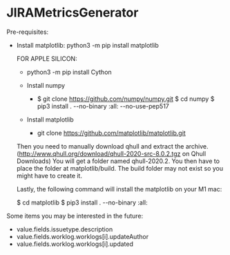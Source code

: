 # JIRAMetricsGenerator

Pre-requisites:
- Install matplotlib: python3 -m pip install matplotlib
  
  FOR APPLE SILICON:

    - python3 -m pip install Cython
    - Install numpy
        - $ git clone https://github.com/numpy/numpy.git
          $ cd numpy
          $ pip3 install . --no-binary :all: --no-use-pep517
  
    - Install matplotlib
        - git clone https://github.com/matplotlib/matplotlib.git

  
    Then you need to manually download qhull and extract the archive. (http://www.qhull.org/download/qhull-2020-src-8.0.2.tgz on Qhull Downloads) You will get a folder named qhull-2020.2. You then have to place the folder at matplotlib/build. The build folder may not exist so you might have to create it.

    Lastly, the following command will install the matplotlib on your M1 mac:

    $ cd matplotlib
    $ pip3 install . --no-binary :all:

Some items you may be interested in the future:
- value.fields.issuetype.description
- value.fields.worklog.worklogs[i].updateAuthor
- value.fields.worklog.worklogs[i].updated
